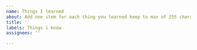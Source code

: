 ```yaml
---
name: Things I learned
about: Add one item for each thing you learned keep to max of 255 characters
title: ''
labels: Things i know
assignees: ''

---
```



